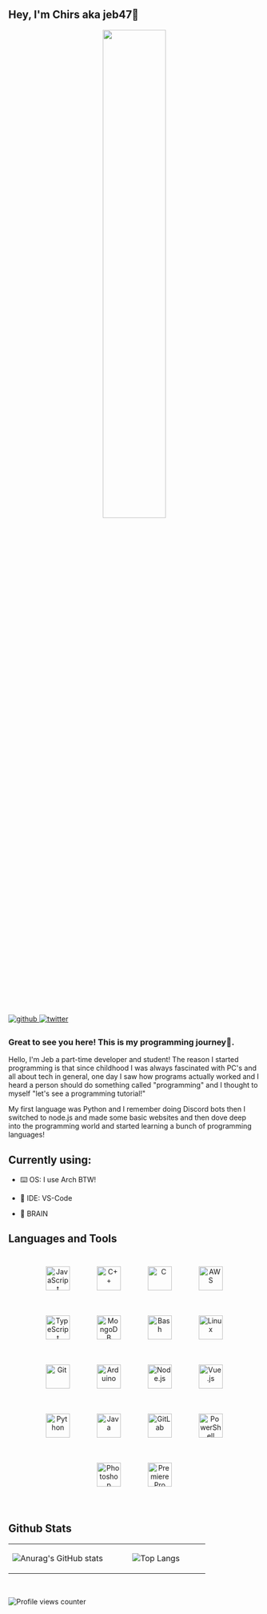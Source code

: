## Hey, I'm Chirs aka jeb47🚀  

<td valign="top" width="50%">

<div align="center">
<img src="https://i.imgur.com/mTdELfO.gif" align="center" style="width: 50%" />
</div>

</td>

<br/>

<a href="https://github.com/jebediah47" target="_blank">
<img src=https://img.shields.io/badge/github-%2324292e.svg?&style=for-the-badge&logo=github&logoColor=white alt=github style="margin-bottom: 5px;" />
</a>
<a href="https://twitter.com/iClxpper" target="_blank">
<img src=https://img.shields.io/badge/twitter-%2300acee.svg?&style=for-the-badge&logo=twitter&logoColor=white alt=twitter style="margin-bottom: 5px;" />
</a>  

<br/>

### Great to see you here! This is my programming journey🚗.  
Hello, I'm Jeb a part-time developer and student! The reason I started programming is that since childhood I was always fascinated with PC's and all about tech in general, one day I saw how programs actually worked and I heard a person should do something called "programming" and I thought to myself "let's see a programming tutorial!"

My first language was Python and I remember doing Discord bots then I switched to node.js and made some basic websites and then dove deep into the programming world and started learning a bunch of programming languages!   

## Currently using:

- ⌨️ OS: I use Arch BTW!


- 📝 IDE: VS-Code  


- 🧠 BRAIN   


## Languages and Tools  
<div align="center">  
<img style="margin: 25px" src="https://profilinator.rishav.dev/skills-assets/javascript-original.svg" alt="JavaScript" height="48" />  
<img style="margin: 25px" src="https://profilinator.rishav.dev/skills-assets/cplusplus-original.svg" alt="C++" height="48" />  
<img style="margin: 25px" src="https://profilinator.rishav.dev/skills-assets/c-original.svg" alt="C" height="48" />  
<img style="margin: 25px" src="https://profilinator.rishav.dev/skills-assets/amazonwebservices-original-wordmark.svg" alt="AWS" height="48" />  
<img style="margin: 25px" src="https://profilinator.rishav.dev/skills-assets/typescript-original.svg" alt="TypeScript" height="48" />  
<img style="margin: 25px" src="https://profilinator.rishav.dev/skills-assets/mongodb-original-wordmark.svg" alt="MongoDB" height="48" />  
<img style="margin: 25px" src="https://profilinator.rishav.dev/skills-assets/gnu_bash-icon.svg" alt="Bash" height="48" />    
<img style="margin: 25px" src="https://profilinator.rishav.dev/skills-assets/linux-original.svg" alt="Linux" height="48" />  
<img style="margin: 25px" src="https://profilinator.rishav.dev/skills-assets/git-scm-icon.svg" alt="Git" height="48" />  
<img style="margin: 25px" src="https://profilinator.rishav.dev/skills-assets/arduino.png" alt="Arduino" height="48" />  
<img style="margin: 25px" src="https://profilinator.rishav.dev/skills-assets/nodejs-original-wordmark.svg" alt="Node.js" height="48" />  
<img style="margin: 25px" src="https://profilinator.rishav.dev/skills-assets/vuejs-original-wordmark.svg" alt="Vue.js" height="48" />  
<img style="margin: 25px" src="https://profilinator.rishav.dev/skills-assets/python-original.svg" alt="Python" height="48" />  
<img style="margin: 25px" src="https://profilinator.rishav.dev/skills-assets/java-original-wordmark.svg" alt="Java" height="48" />  
<img style="margin: 25px" src="https://profilinator.rishav.dev/skills-assets/gitlab.svg" alt="GitLab" height="48" />  
<img style="margin: 25px" src="https://profilinator.rishav.dev/skills-assets/powershell.png" alt="PowerShell" height="48" />  
<img style="margin: 25px" src="https://profilinator.rishav.dev/skills-assets/photoshop-plain.svg" alt="Photoshop" height="48" />  
<img style="margin: 25px" src="https://profilinator.rishav.dev/skills-assets/adobepremierepro.png" alt="Premiere Pro" height="48" />  
</div>  

<br/>  


## Github Stats  
<table><tr><td align="center" width="50%">

![Anurag's GitHub stats](https://github-readme-stats.vercel.app/api?username=jebediah47&count_private=true&show_icons=true&theme=gruvbox)

</td><td align="center" width="50%">

![Top Langs](https://github-readme-stats.vercel.app/api/top-langs/?username=jebediah47&layout=compact&theme=gruvbox)

</td></tr></table>  

<br/>  

![Profile views counter](https://komarev.com/ghpvc/?username=jebediah47&&style=flat-square)  
